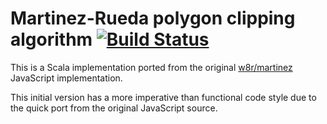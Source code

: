 # Martinez-Rueda polygon clipping algorithm [![Build Status](http://jenkins.soulfiresoftware.com/buildStatus/icon?job=martinez-polygon-clipper/master)](http://jenkins.soulfiresoftware.com/job/martinez-polygon-clipper/)

This is a Scala implementation ported from the original [w8r/martinez](https://github.com/w8r/martinez) JavaScript implementation.

This initial version has a more imperative than functional code style due to the quick port from the original JavaScript source.